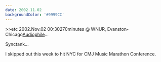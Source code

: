 ```yaml
---
date: 2002.11.02
backgroundColor: '#9999CC'
---
```


\>>etc 2002.Nov.02 00:30270minutes @ WNUR, Evanston-Chicago[Audiophile](http://www.thesoulthatcreates.com/)...  


Synctank...  


I skipped out this week to hit NYC for CMJ Music Marathon Conference.